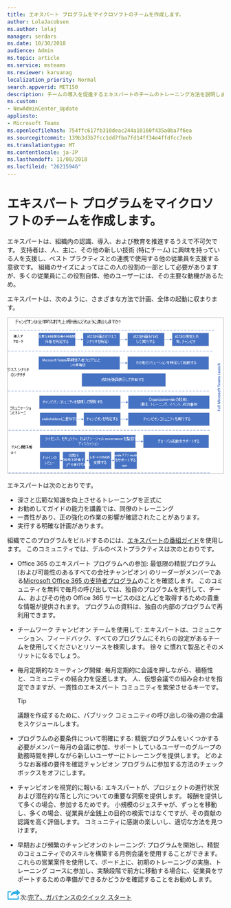 ```yaml
---
title: エキスパート プログラムをマイクロソフトのチームを作成します。
author: LolaJacobsen
ms.author: lolaj
manager: serdars
ms.date: 10/30/2018
audience: Admin
ms.topic: article
ms.service: msteams
ms.reviewer: karuanag
localization_priority: Normal
search.appverid: MET150
description: チームの導入を促進するエキスパートのチームのトレーニング方法を説明します。
ms.custom:
- NewAdminCenter_Update
appliesto:
- Microsoft Teams
ms.openlocfilehash: 754ffc617fb310deac244a10160f435a0ba7f6ea
ms.sourcegitcommit: 139b3d3b7fcc1dd7fba7fd14ff34e4ffdfcc7eeb
ms.translationtype: MT
ms.contentlocale: ja-JP
ms.lasthandoff: 11/08/2018
ms.locfileid: "26215946"
---
```

# <a name="create-your-champions-program-for-microsoft-teams"></a>エキスパート プログラムをマイクロソフトのチームを作成します。

エキスパートは、組織内の認識、導入、および教育を推進するうえで不可欠です。 支持者は、人、主に、その他の新しい技術 (特にチーム) に興味を持っている人を支援し、ベスト プラクティスとの連携で使用する他の従業員を支援する意欲です。 組織のサイズによってはこの人の役割の一部として必要がありますが、多くの従業員にこの役割自体、他のユーザーには、その主要な動機があるため。

エキスパートは、次のように、さまざまな方法で計画、全体の起動に収まります。

![エキスパートと起動の計画](media/teams-adoption-champions.png)

エキスパートは次のとおりです。

- 深さと広範な知識を向上させるトレーニングを正式に
- お勧めしてガイドの能力を講義では、同僚のトレーニング
- 一貫性があり、正の強化の作業の影響が確認されたことがあります。
- 実行する明確な計画があります。

組織でこのプログラムをビルドするのには、[エキスパートの番組ガイド](https://go.microsoft.com/fwlink/?linkid=854665)を使用します。 このコミュニティでは、デルのベストプラクティスは次のとおりです。

- Office 365 のエキスパート プログラムへの参加: 最低限の精鋭プログラム (および可能性のあるすべての会社チャンピオン) のリーダーがメンバーである[Microsoft Office 365 の支持者プログラム](https://aka.ms/O365Champions)のことを確認します。 このコミュニティを無料で毎月の呼び出しでは、独自のプログラムを実行して、チーム、およびその他の Office 365 サービスのほとんどを取得するための貴重な情報が提供されます。 プログラムの資料は、独自の内部のプログラムで再利用できます。

- チームワーク チャンピオン チームを使用して: エキスパートは、コミュニケーション、フィードバック、すべてのプログラムにそれらの設定があるチームを使用してくださいとリソースを検索します。  徐々 に慣れて製品とそのメリットになるでしょう。

- 毎月定期的なミーティング開催: 毎月定期的に会議を押しながら、積極性と、コミュニティの結合力を促進します。 人、仮想会議での組み合わせを指定できますが、一貫性のエキスパート コミュニティを繁栄させるキーです。

    > [!TIP]
    > 議題を作成するために、パブリック コミュニティの呼び出しの後の週の会議をスケジュールします。 

- プログラムの必要条件について明確にする: 精鋭プログラムをいくつかする必要がメンバー毎月の会議に参加、サポートしているユーザーのグループの勤務時間を押しながら新しいユーザーにトレーニングを提供します。 どのようなお客様の要件を確認チャンピオン プログラムに参加する方法のチェック ボックスをオフにします。

- チャンピオンを視覚的に報いる: エキスパートが、プロジェクトの進行状況および潜在的な落とし穴についての重要な洞察を提供します。 報酬を提供して多くの場合、参加するためです。 小規模のジェスチャが、ずっとを移動し、多くの場合、従業員が金銭上の目的の検索ではなくですが、その貢献の認識を高く評価します。 コミュニティに感謝の楽しいし、適切な方法を見つけます。 

- 早期および頻繁のチャンピオンのトレーニング: プログラムを開始し、精鋭のコミュニティでのスキルを構築する月例会議を使用することができます。 これらの営業案件を使用して、ボード上に、初期のトレーニングの実施、トレーニング コースに参加し、実験段階で前方に移動する場合に、従業員をサポートするための準備ができるかどうかを確認することをお勧めします。  

![次の手順を実行アイコン](media/teams-adoption-next-icon.png)次:[完了、ガバナンスのクイック スタート](teams-adoption-governance-quick-start.md)

